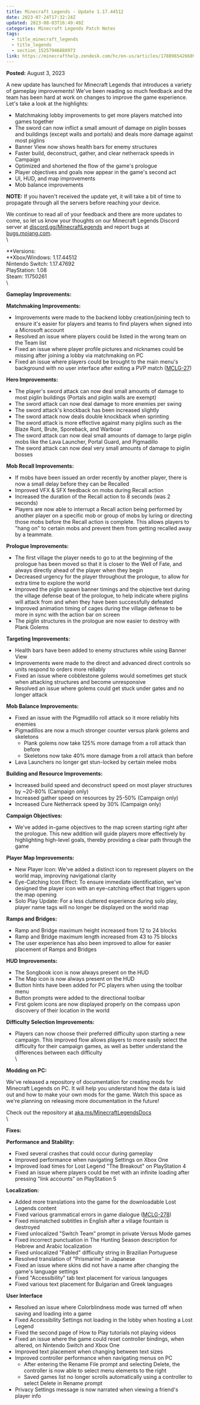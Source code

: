 ```yaml
---
title: Minecraft Legends - Update 1.17.44512
date: 2023-07-24T17:32:24Z
updated: 2023-08-03T16:49:49Z
categories: Minecraft Legends Patch Notes
tags:
  - title_minecraft_legends
  - title_legends
  - section_15257946888973
link: https://minecrafthelp.zendesk.com/hc/en-us/articles/17889654266893-Minecraft-Legends-Update-1-17-44512
---
```


**Posted:** August 3, 2023

A new update has launched for Minecraft Legends that introduces a variety of gameplay improvements! We've been reading so much feedback and the team has been hard at work on changes to improve the game experience. Let's take a look at the highlights:

-   Matchmaking lobby improvements to get more players matched into games together
-   The sword can now inflict a small amount of damage on piglin bosses and buildings (except walls and portals) and deals more damage against most piglins
-   Banner View now shows health bars for enemy structures
-   Faster build, deconstruct, gather, and clear netherrack speeds in Campaign
-   Optimized and shortened the flow of the game's prologue
-   Player objectives and goals now appear in the game's second act
-   UI, HUD, and map improvements
-   Mob balance improvements

**NOTE:** If you haven\'t received the update yet, it will take a bit of time to propagate through all the servers before reaching your device.

We continue to read all of your feedback and there are more updates to come, so let us know your thoughts on our Minecraft Legends Discord server at [discord.gg/MinecraftLegends](https://discord.gg/MinecraftLegends) and report bugs at [bugs.mojang.com](https://bugs.mojang.com/projects/MCLG/summary).\
\

**Versions:\
**Xbox/Windows: 1.17.44512\
Nintendo Switch: 1.17.47692\
PlayStation: 1.08\
Steam: 11750261\
\

**Gameplay Improvements:**

**Matchmaking Improvements:**

-   Improvements were made to the backend lobby creation/joining tech to ensure it's easier for players and teams to find players when signed into a Microsoft account
-   Resolved an issue where players could be listed in the wrong team on the Team list
-   Fixed an issue where player profile pictures and nicknames could be missing after joining a lobby via matchmaking on PC
-   Fixed an issue where players could be brought to the main menu's background with no user interface after exiting a PVP match ([MCLG-27](https://bugs.mojang.com/browse/MCLG-27))

**Hero Improvements:**

-   The player's sword attack can now deal small amounts of damage to most piglin buildings (Portals and piglin walls are exempt)
-   The sword attack can now deal damage to more enemies per swing
-   The sword attack's knockback has been increased slightly
-   The sword attack now deals double knockback when sprinting 
-   The sword attack is more effective against many piglins such as the Blaze Runt, Brute, Sporeback, and Warboar
-   The sword attack can now deal small amounts of damage to large piglin mobs like the Lava Launcher, Portal Guard, and Pigmadillo
-   The sword attack can now deal very small amounts of damage to piglin bosses

**Mob Recall Improvements:**

-   If mobs have been issued an order recently by another player, there is now a small delay before they can be Recalled
-   Improved VFX & SFX feedback on mobs during Recall action
-   Increased the duration of the Recall action to 8 seconds (was 2 seconds)
-   Players are now able to interrupt a Recall action being performed by another player on a specific mob or group of mobs by luring or directing those mobs before the Recall action is complete. This allows players to "hang on" to certain mobs and prevent them from getting recalled away by a teammate.

**Prologue Improvements:**

-   The first village the player needs to go to at the beginning of the prologue has been moved so that it is closer to the Well of Fate, and always directly ahead of the player when they begin
-   Decreased urgency for the player throughout the prologue, to allow for extra time to explore the world
-   Improved the piglin spawn banner timings and the objective text during the village defense beat of the prologue, to help indicate where piglins will attack from and when they have been successfully defeated
-   Improved animation timing of cages during the village defense to be more in sync with the action bar on screen
-   The piglin structures in the prologue are now easier to destroy with Plank Golems

**Targeting Improvements:**

-   Health bars have been added to enemy structures while using Banner View
-   Improvements were made to the direct and advanced direct controls so units respond to orders more reliably
-   Fixed an issue where cobblestone golems would sometimes get stuck when attacking structures and become unresponsive
-   Resolved an issue where golems could get stuck under gates and no longer attack

**Mob Balance Improvements:**

-   Fixed an issue with the Pigmadillo roll attack so it more reliably hits enemies
-   Pigmadillos are now a much stronger counter versus plank golems and skeletons
    -   Plank golems now take 125% more damage from a roll attack than before
    -   Skeletons now take 40% more damage from a roll attack than before
-   Lava Launchers no longer get stun-locked by certain melee mobs

**Building and Resource Improvements:**

-   Increased build speed and deconstruct speed on most player structures by \~20-80% (Campaign only)
-   Increased gather speed on resources by 25-50% (Campaign only)
-   Increased Cure Netherrack speed by 30% (Campaign only)

**Campaign Objectives:**

-   We\'ve added in-game objectives to the map screen starting right after the prologue. This new addition will guide players more effectively by highlighting high-level goals, thereby providing a clear path through the game

**Player Map Improvements:**

-   New Player Icon: We\'ve added a distinct icon to represent players on the world map, improving navigational clarity
-   Eye-Catching Icon Effect: To ensure immediate identification, we\'ve designed the player icon with an eye-catching effect that triggers upon the map opening
-   Solo Play Update: For a less cluttered experience during solo play, player name tags will no longer be displayed on the world map

**Ramps and Bridges:**

-   Ramp and Bridge maximum height increased from 12 to 24 blocks
-   Ramp and Bridge maximum length increased from 43 to 75 blocks
-   The user experience has also been improved to allow for easier placement of Ramps and Bridges

**HUD Improvements:**

-   The Songbook icon is now always present on the HUD 
-   The Map icon is now always present on the HUD
-   Button hints have been added for PC players when using the toolbar menu
-   Button prompts were added to the directional toolbar
-   First golem icons are now displayed properly on the compass upon discovery of their location in the world

**Difficulty Selection Improvements:**

-   Players can now choose their preferred difficulty upon starting a new campaign. This improved flow allows players to more easily select the difficulty for their campaign games, as well as better understand the differences between each difficulty\
    \

**Modding on PC:**

We've released a repository of documentation for creating mods for Minecraft Legends on PC. It will help you understand how the data is laid out and how to make your own mods for the game. Watch this space as we\'re planning on releasing more documentation in the future!

Check out the repository at [aka.ms/MinecraftLegendsDocs](https://aka.ms/MinecraftLegendsDocs)\
\

**Fixes:**

**Performance and Stability:**

-   Fixed several crashes that could occur during gameplay
-   Improved performance when navigating Settings on Xbox One
-   Improved load times for Lost Legend "The Breakout" on PlayStation 4
-   Fixed an issue where players could be met with an infinite loading after pressing "link accounts" on PlayStation 5

**Localization:**

-   Added more translations into the game for the downloadable Lost Legends content
-   Fixed various grammatical errors in game dialogue ([MCLG-278](https://bugs.mojang.com/browse/MCLG-278))
-   Fixed mismatched subtitles in English after a village fountain is destroyed
-   Fixed unlocalized "Switch Team" prompt in private Versus Mode games
-   Fixed incorrect punctuation in The Hunting Season description for Hebrew and Arabic localization
-   Fixed unlocalized "Fabled" difficulty string in Brazilian Portuguese
-   Resolved translation of "Prismarine" in Japanese
-   Fixed an issue where skins did not have a name after changing the game's language settings
-   Fixed "Accessibility" tab text placement for various languages
-   Fixed various text placement for Bulgarian and Greek languages

**User Interface**

-   Resolved an issue where Colorblindness mode was turned off when saving and loading into a game
-   Fixed Accessibility Settings not loading in the lobby when hosting a Lost Legend
-   Fixed the second page of How to Play tutorials not playing videos
-   Fixed an issue where the game could reset controller bindings, when altered, on Nintendo Switch and Xbox One
-   Improved text placement when changing between text sizes
-   Improved controller performance when navigating menus on PC
    -   After entering the Rename File prompt and selecting Delete, the controller is now able to select menu elements to the right
    -   Saved games list no longer scrolls automatically using a controller to select Delete in Rename prompt
-   Privacy Settings message is now narrated when viewing a friend's player info
